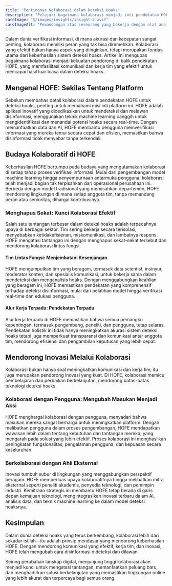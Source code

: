 ```yaml
---
title: "Pentingnya Kolaborasi dalam Deteksi Hoaks"
description: "Pelajari bagaimana kolaborasi menjadi inti pendekatan HOFE, mendorong komunikasi dan kerja sama yang efektif untuk mencapai hasil luar biasa dalam deteksi hoaks."
cardImage: "@/images/insights/insight-2.avif"
cardImageAlt: "Pemandangan atas seseorang yang bekerja dengan alat analisis data"
---
```


Dalam dunia verifikasi informasi, di mana akurasi dan kecepatan sangat penting, kolaborasi memiliki peran yang tak bisa diremehkan. Kolaborasi yang efektif bukan hanya aspek yang diinginkan, tetapi merupakan fondasi utama dari keberhasilan sistem deteksi hoaks. Artikel ini mengupas bagaimana kolaborasi menjadi kekuatan pendorong di balik pendekatan HOFE, yang memfasilitasi komunikasi dan kerja tim yang efektif untuk mencapai hasil luar biasa dalam deteksi hoaks.

## Mengenal HOFE: Sekilas Tentang Platform

Sebelum membahas detail kolaborasi dalam pendekatan HOFE untuk deteksi hoaks, penting untuk memahami misi inti platform ini. HOFE adalah aplikasi inovatif yang didedikasikan untuk mendeteksi dan melawan disinformasi, menggunakan teknik machine learning canggih untuk mengidentifikasi dan menandai potensi hoaks secara real-time. Dengan memanfaatkan data dan AI, HOFE membantu pengguna memverifikasi informasi yang mereka temui secara cepat dan efisien, memastikan bahwa disinformasi tidak menyebar tanpa terkendali.

## Budaya Kolaboratif di HOFE

Keberhasilan HOFE bertumpu pada budaya yang mengutamakan kolaborasi di setiap tahap proses verifikasi informasi. Mulai dari pengembangan model machine learning hingga penyempurnaan antarmuka pengguna, kolaborasi telah menjadi bagian tak terpisahkan dari operasional perusahaan ini. Berbeda dengan model tradisional yang memisahkan departemen, HOFE mendorong lingkungan di mana setiap anggota tim, tanpa memandang peran atau senioritas, dihargai kontribusinya.

### Menghapus Sekat: Kunci Kolaborasi Efektif

Salah satu tantangan terbesar dalam deteksi hoaks adalah terpecahnya upaya di berbagai sektor. Tim sering bekerja secara terisolasi, menyebabkan ketidakefisienan, miskomunikasi, dan lambatnya respons. HOFE mengatasi tantangan ini dengan menghapus sekat-sekat tersebut dan mendorong kolaborasi lintas fungsi.

#### Tim Lintas Fungsi: Menjembatani Kesenjangan

HOFE mengumpulkan tim yang beragam, termasuk data scientist, insinyur, moderator konten, dan spesialis komunikasi, untuk bekerja sama dalam mendeteksi dan menganalisis hoaks. Dengan menggabungkan keahlian yang beragam ini, HOFE memastikan pendekatan yang komprehensif terhadap deteksi disinformasi, mulai dari pelatihan model hingga verifikasi real-time dan edukasi pengguna.

#### Alur Kerja Terpadu: Pendekatan Terpadu

Alur kerja terpadu di HOFE memastikan bahwa semua pemangku kepentingan, termasuk pengembang, peneliti, dan pengguna, tetap selaras. Pendekatan holistik ini tidak hanya meningkatkan akurasi sistem deteksi hoaks tetapi juga memperkuat transparansi dan komunikasi antar anggota tim, mendorong efisiensi dan pengambilan keputusan yang lebih cepat.

## Mendorong Inovasi Melalui Kolaborasi

Kolaborasi bukan hanya soal meningkatkan komunikasi dan kerja tim; itu juga merupakan pendorong inovasi yang kuat. Di HOFE, kolaborasi memicu pembelajaran dan perbaikan berkelanjutan, mendorong batas-batas teknologi deteksi hoaks.

### Kolaborasi dengan Pengguna: Mengubah Masukan Menjadi Aksi

HOFE menghargai kolaborasi dengan pengguna, menyadari bahwa masukan mereka sangat berharga untuk meningkatkan platform. Dengan melibatkan pengguna dalam proses pengembangan, HOFE mendapatkan wawasan lebih dalam tentang kebutuhan dan tantangan mereka, yang mengarah pada solusi yang lebih efektif. Proses kolaborasi ini menghasilkan peningkatan fungsionalitas, pengalaman pengguna, dan kepuasan secara keseluruhan.

### Berkolaborasi dengan Ahli Eksternal

Inovasi tumbuh subur di lingkungan yang menggabungkan perspektif beragam. HOFE memperluas upaya kolaboratifnya hingga melibatkan mitra eksternal seperti peneliti akademis, penyedia teknologi, dan pemimpin industri. Kemitraan strategis ini membantu HOFE tetap berada di garis depan kemajuan teknologi, mengintegrasikan inovasi terbaru dalam AI, analisis data, dan teknik machine learning ke dalam model deteksi hoaksnya.

## Kesimpulan

Dalam dunia deteksi hoaks yang terus berkembang, kolaborasi lebih dari sekadar istilah—itu adalah prinsip mendasar yang mendorong keberhasilan HOFE. Dengan mendorong komunikasi yang efektif, kerja tim, dan inovasi, HOFE telah mengubah cara disinformasi dideteksi dan dilawan. 

Seiring perubahan lanskap digital, menjunjung tinggi kolaborasi akan menjadi kunci untuk mengatasi tantangan, memanfaatkan peluang baru, dan menghadirkan solusi berkelanjutan yang memastikan lingkungan online yang lebih akurat dan terpercaya bagi semua orang.